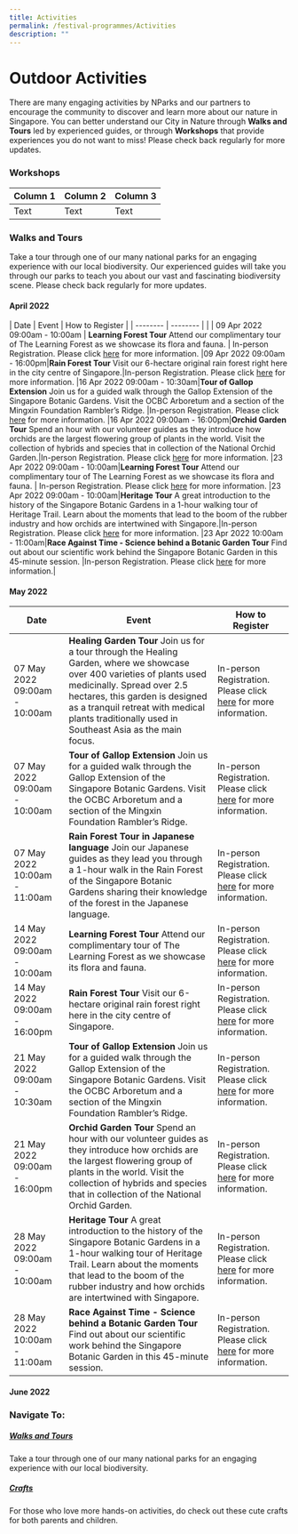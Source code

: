 ```yaml
---
title: Activities
permalink: /festival-programmes/Activities
description: ""
---
```

# Outdoor Activities
There are many engaging activities by NParks and our partners to encourage the community to discover and learn more about our nature in Singapore. You can better understand our City in Nature through  **Walks and Tours** led by experienced guides, or through **Workshops** that provide experiences you do not want to miss! Please check back regularly for more updates. 

### **Workshops**



| Column 1 | Column 2 | Column 3 |
| -------- | -------- | -------- |
| Text     | Text     | Text     |



### **Walks and Tours**
Take a tour through one of our many national parks for an engaging experience with our local biodiversity. Our experienced guides will take you through our parks to teach you about our vast and fascinating biodiversity scene. Please check back regularly for more updates.

#### April 2022

| Date |   Event      |     How to Register        |
| -------- | -------- |  |
| 09 Apr 2022 09:00am - 10:00am    | **Learning Forest Tour** Attend our complimentary tour of The Learning Forest as we showcase its flora and fauna.    | In-person Registration. Please click [here](https://www.nparks.gov.sg/activities/events-and-workshops/2022/4/learning-forest-tour-2nd-sat) for more information. 
|09 Apr 2022 09:00am - 16:00pm|**Rain Forest Tour**   Visit our 6-hectare original rain forest right here in the city centre of Singapore.|In-person Registration. Please click [here](https://www.nparks.gov.sg/activities/events-and-workshops/2022/4/rain-forest-tour) for more information.
|16 Apr 2022 09:00am - 10:30am|**Tour of Gallop Extension** Join us for a guided walk through the Gallop Extension of the Singapore Botanic Gardens. Visit the OCBC Arboretum and a section of the Mingxin Foundation Rambler’s Ridge. |In-person Registration. Please click [here](https://www.nparks.gov.sg/activities/events-and-workshops/2022/4/gallop-tour-3rd-sat) for more information.
|16 Apr 2022 09:00am - 16:00pm|**Orchid Garden Tour** Spend an hour with our volunteer guides as they introduce how orchids are the largest flowering group of plants in the world. Visit the collection of hybrids and species that in collection of the National Orchid Garden.|In-person Registration. Please click [here](https://www.nparks.gov.sg/activities/events-and-workshops/2022/4/orchid-garden-tour) for more information.
|23 Apr 2022 09:00am - 10:00am|**Learning Forest Tour** Attend our complimentary tour of The Learning Forest as we showcase its flora and fauna.    | In-person Registration. Please click [here](https://www.nparks.gov.sg/activities/events-and-workshops/2022/4/learning-forest-tour-4th-sat) for more information.
|23 Apr 2022 09:00am - 10:00am|**Heritage Tour** A great introduction to the history of the Singapore Botanic Gardens in a 1-hour walking tour of Heritage Trail. Learn about the moments that lead to the boom of the rubber industry and how orchids are intertwined with Singapore.|In-person Registration. Please click [here](https://www.nparks.gov.sg/activities/events-and-workshops/2022/4/heritage-tour) for more information.
|23 Apr 2022 10:00am - 11:00am|**Race Against Time - Science behind a Botanic Garden Tour** Find out about our scientific work behind the Singapore Botanic Garden in this 45-minute session. |In-person Registration. Please click [here](https://www.nparks.gov.sg/activities/events-and-workshops/2022/4/race-against-time-tour) for more information.|

#### May 2022



| Date | Event | How to Register |
| -------- | -------- | -------- |
| 07 May 2022 09:00am - 10:00am     | **Healing Garden Tour**  Join us for a tour through the Healing Garden, where we  showcase over 400 varieties of plants used medicinally. Spread over 2.5 hectares, this garden is designed as a tranquil retreat with medical plants traditionally used in Southeast Asia as the main focus.     | In-person Registration. Please click [here](https://www.nparks.gov.sg/activities/events-and-workshops/2022/5/healing-garden-tour) for more information.     |
| 07 May 2022 09:00am - 10:00am    | **Tour of Gallop Extension** Join us for a guided walk through the Gallop Extension of the Singapore Botanic Gardens. Visit the OCBC Arboretum and a section of the Mingxin Foundation Rambler’s Ridge.     | In-person Registration. Please click [here](https://www.nparks.gov.sg/activities/events-and-workshops/2022/5/gallop-tour-1st-sat) for more information.     |
| 07 May 2022 10:00am - 11:00am     | **Rain Forest Tour in Japanese language** Join our Japanese guides as they lead you through a 1-hour walk in the Rain Forest of the Singapore Botanic Gardens sharing their knowledge of the forest in the Japanese language.     | In-person Registration. Please click [here](https://www.nparks.gov.sg/activities/events-and-workshops/2022/5/rain-forest-jap) for more information.     |
| 14 May 2022 09:00am - 10:00am     | **Learning Forest Tour** Attend our complimentary tour of The Learning Forest as we showcase its flora and fauna.     | In-person Registration. Please click [here](https://www.nparks.gov.sg/activities/events-and-workshops/2022/5/learning-forest-tour-2nd-sat) for more information.|
| 14 May 2022 09:00am - 16:00pm     | **Rain Forest Tour**   Visit our 6-hectare original rain forest right here in the city centre of Singapore.     | In-person Registration. Please click [here](https://www.nparks.gov.sg/activities/events-and-workshops/2022/5/rain-forest-tour) for more information.     |
| 21 May 2022 09:00am - 10:30am     | **Tour of Gallop Extension** Join us for a guided walk through the Gallop Extension of the Singapore Botanic Gardens. Visit the OCBC Arboretum and a section of the Mingxin Foundation Rambler’s Ridge.     | In-person Registration. Please click [here](https://www.nparks.gov.sg/activities/events-and-workshops/2022/5/gallop-tour-3rd-sat) for more information.     |
| 21 May 2022 09:00am - 16:00pm     | **Orchid Garden Tour** Spend an hour with our volunteer guides as they introduce how orchids are the largest flowering group of plants in the world. Visit the collection of hybrids and species that in collection of the National Orchid Garden.     | In-person Registration. Please click [here](https://www.nparks.gov.sg/activities/events-and-workshops/2022/5/orchid-garden-tour) for more information.     |
| 28 May 2022 09:00am - 10:00am     | **Heritage Tour** A great introduction to the history of the Singapore Botanic Gardens in a 1-hour walking tour of Heritage Trail. Learn about the moments that lead to the boom of the rubber industry and how orchids are intertwined with Singapore.     | In-person Registration. Please click [here](https://www.nparks.gov.sg/activities/events-and-workshops/2022/5/heritage-tour) for more information.     |
| 28 May 2022 10:00am - 11:00am     | **Race Against Time - Science behind a Botanic Garden Tour** Find out about our scientific work behind the Singapore Botanic Garden in this 45-minute session.     | In-person Registration. Please click [here](https://www.nparks.gov.sg/activities/events-and-workshops/2022/5/race-against-time-tour) for more information.     |




#### June 2022










### Navigate To:

##### [Walks and Tours](https://nparks-biodiversity-staging.netlify.app/festival-programmes/activities/walks-and-tours)
Take a tour through one of our many national parks for an engaging experience with our local biodiversity.
##### [Crafts](https://nparks-biodiversity-staging.netlify.app/festival-programmes/activities/crafts)
For those who love more hands-on activities, do check out these cute crafts for both parents and children.